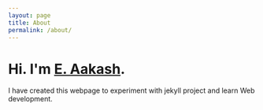 ```yaml
---
layout: page
title: About
permalink: /about/
---
```


<h1>Hi. I'm <a href="http://facebook.com/e.aakash.iitb">E. Aakash</a>.</h1>

I have created this webpage to experiment with jekyll project and learn Web development.